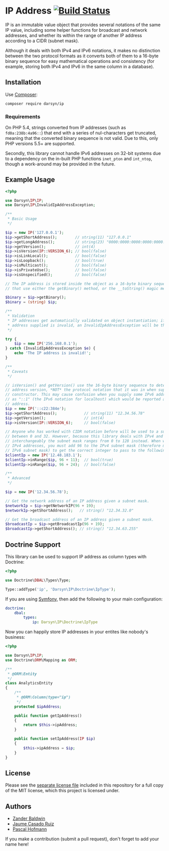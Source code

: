 # IP Address [![Build Status](https://travis-ci.org/darsyn/ip.svg?branch=master)](https://travis-ci.org/darsyn/ip)

IP is an immutable value object that provides several notations of the same IP value, including some helper functions
for broadcast and network addresses, and whether its within the range of another IP address according to a CIDR
(subnet mask).

Although it deals with both IPv4 and IPv6 notations, it makes no distinction between the two protocol formats as it
converts both of them to a 16-byte binary sequence for easy mathematical operations and consistency (for example,
storing both IPv4 and IPv6 in the same column in a database).

## Installation

Use [Composer](http://getcomposer.org):

```bash
composer require darsyn/ip
```

### Requirements

On PHP 5.4, strings converted from IP addresses (such as `fd0a:238b:4a96::`) that end with a series of nul-characters
get truncated, meaning that the converted binary sequence is not valid. Due to this, only PHP versions 5.5+ are
supported.

Secondly, this library cannot handle IPv6 addresses on 32-bit systems due to a dependency on the in-built PHP functions
`inet_pton` and `int_ntop`, though a work-around may be provided in the future.

## Example Usage

```php
<?php

use Darsyn\IP\IP;
use Darsyn\IP\InvalidIpAddressException;

/**
 * Basic Usage
 */

$ip = new IP('127.0.0.1');
$ip->getShortAddress();        // string(11) "127.0.0.1"
$ip->getLongAddress();         // string(23) "0000:0000:0000:0000:0000:0000:7f00:0001"
$ip->getVersion();             // int(4)
$ip->isVersion(IP::VERSION_6); // bool(false)
$ip->isLinkLocal();            // bool(false)
$ip->isLoopback();             // bool(true)
$ip->isMulticast();            // bool(false)
$ip->isPrivateUse();           // bool(false)
$ip->isUnspecified();          // bool(false)

// The IP address is stored inside the object as a 16-byte binary sequence. To access
// that use either the getBinary() method, or the __toString() magic method.

$binary = $ip->getBinary();
$binary = (string) $ip;

/**
 * Validation
 * IP addresses get automatically validated on object instantiation; if the IP
 * address supplied is invalid, an InvalidIpAddressException will be thrown.
 */

try {
    $ip = new IP('256.168.0.1');
} catch (InvalidIpAddressException $e) {
    echo 'The IP address is invalid!';
}

/**
 * Caveats
 */

// isVersion() and getVersion() use the 16-byte binary sequence to determine the IP
// address version, *NOT* the protocol notation that it was in when supplied to the
// constructor. This may cause confusion when you supply some IPv6 addresses - such
// as "::1" (the IPv6 notation for localhost) which would be reported as a version 4
// address.
$ip = new IP('::c22:384e');
$ip->getShortAddress();            // string(11) "12.34.56.78"
$ip->getVersion();                 // int(4)
$ip->isVersion(IP::VERSION_6);     // bool(false)

// Anyone who has worked with CIDR notation before will be used to a subnet mask
// between 0 and 32. However, because this library deals with IPv4 and IPv6
// interchangeably the subnet mask ranges from 0 to 128 instead. When working with
// IPv4 addresses, you must add 96 to the IPv4 subnet mask (therefore making it an
// IPv6 subnet mask) to get the correct integer to pass to the following methods.
$clientIp = new IP('12.48.183.1');
$clientIp->inRange($ip, 96 + 11);  // bool(true)
$clientIp->inRange($ip, 96 + 24);  // bool(false)

/**
 * Advanced
 */

$ip = new IP('12.34.56.78');

// Get the network address of an IP address given a subnet mask.
$networkIp = $ip->getNetworkIP(96 + 19);
$networkIp->getShortAddress();   // string() "12.34.32.0"

// Get the broadcast address of an IP address given a subnet mask.
$broadcastIp = $ip->getBroadcastIp(96 + 19);
$broadcastIp->getShortAddress(); // string() "12.34.63.255"
```

## Doctrine Support

This library can be used to support IP address as column types with Doctrine:

```php
<?php

use Doctrine\DBAL\Types\Type;

Type::addType('ip', 'Darsyn\IP\Doctrine\IpType');
```

If you are using [Symfony](http://symfony.com), then add the following to your main configuration:

```yaml
doctrine:
    dbal:
        types:
            ip: Darsyn\IP\Doctrine\IpType
```

Now you can happily store IP addresses in your entites like nobody's business:

```php
<?php

use Darsyn\IP\IP;
use Doctrine\ORM\Mapping as ORM;

/**
 * @ORM\Entity
 */
class AnalyticsEntity
{
    /**
     * @ORM\Column(type="ip")
     */
    protected $ipAddress;

    public function getIpAddress()
    {
        return $this->ipAddress;
    }

    public function setIpAddress(IP $ip)
    {
        $this->ipAddress = $ip;
    }
}
```

## License

Please see the [separate license file](LICENSE.md) included in this repository for a full copy of the MIT license,
which this project is licensed under.

## Authors

- [Zander Baldwin](http://zanderbaldwin.com)
- [Jaume Casado Ruiz](http://jau.cat)
- [Pascal Hofmann](http://pascalhofmann.de)

If you make a contribution (submit a pull request), don't forget to add your name here!
